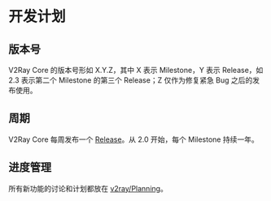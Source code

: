 # 开发计划

## 版本号

V2Ray Core 的版本号形如 X.Y.Z，其中 X 表示 Milestone，Y 表示 Release，如 2.3 表示第二个 Milestone 的第三个 Release；Z 仅作为修复紧急 Bug 之后的发布使用。

## 周期

V2Ray Core 每周发布一个 [Release](https://github.com/v2ray/v2ray-core/releases)。从 2.0 开始，每个 Milestone 持续一年。

## 进度管理

所有新功能的讨论和计划都放在 [v2ray/Planning](https://github.com/v2ray/planning)。
